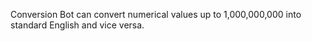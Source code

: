Conversion Bot can convert numerical values up to 1,000,000,000 into standard English and vice versa.

